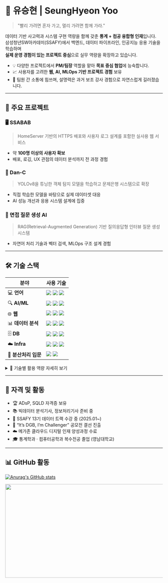 # 👋 유승현 | SeungHyeon Yoo

> "빨리 가려면 혼자 가고, 멀리 가려면 함께 가라."

데이터 기반 사고력과 시스템 구현 역량을 함께 갖춘 **통계 + 컴공 융합형 인재**입니다.  
삼성청년SW아카데미(SSAFY)에서 백엔드, 데이터 파이프라인, 인공지능 응용 기술을 학습하며  
**실제 운영 경험이 있는 프로젝트 중심**으로 실무 역량을 확장하고 있습니다.

- 💡 다양한 프로젝트에서 **PM/팀장** 역할을 맡아 **목표 중심 협업**에 능숙합니다.  
- 📈 사용자를 고려한 **웹, AI, MLOps 기반 프로젝트 경험** 보유  
- 🤝 팀원 간 소통에 힘쓰며, 설명력은 과거 보조 강사 경험으로 자연스럽게 길러졌습니다.

---

## 🚀 주요 프로젝트

### 🖥️ SSABAB  
> HomeServer 기반의 HTTPS 배포와 사용자 로그 설계를 포함한 실사용 웹 서비스  
- 약 **100명 이상의 사용자 확보**  
- 배포, 로깅, UX 관점의 데이터 분석까지 전 과정 경험

### 🎯 Dan-C  
> YOLOv8을 튜닝한 객체 탐지 모델을 학습하고 문제은행 시스템으로 확장  
- 직접 학습한 모델을 바탕으로 실제 데이터셋 대응  
- AI 성능 개선과 응용 시스템 설계에 집중

### 🧠 면접 질문 생성 AI  
> RAG(Retrieval-Augmented Generation) 기반 질의응답형 인터뷰 질문 생성 시스템  
- 자연어 처리 기술과 벡터 검색, MLOps 구조 설계 경험

---

## 🛠️ 기술 스택

| 분야 | 사용 기술 |
|------|-----------|
| 💻 **언어** | <img src="https://img.shields.io/badge/-Python-3776AB?style=flat&logo=python&logoColor=white"/> <img src="https://img.shields.io/badge/-JavaScript-F7DF1E?style=flat&logo=javascript&logoColor=black"/> <img src="https://img.shields.io/badge/-Java-007396?style=flat&logo=java&logoColor=white"/> |
| 🔍 **AI/ML** | <img src="https://img.shields.io/badge/-PyTorch-EE4C2C?style=flat&logo=pytorch&logoColor=white"/> <img src="https://img.shields.io/badge/-YOLOv8-000000?style=flat&logo=github&logoColor=white"/> <img src="https://img.shields.io/badge/-scikit--learn-F7931E?style=flat&logo=scikitlearn&logoColor=white"/> |
| 🌐 **웹** | <img src="https://img.shields.io/badge/-FastAPI-009688?style=flat&logo=fastapi&logoColor=white"/> <img src="https://img.shields.io/badge/-Django-092E20?style=flat&logo=django&logoColor=white"/> <img src="https://img.shields.io/badge/-Vue.js-4FC08D?style=flat&logo=vue.js&logoColor=white"/> |
| 📊 **데이터 분석** | <img src="https://img.shields.io/badge/-Pandas-150458?style=flat&logo=pandas&logoColor=white"/> <img src="https://img.shields.io/badge/-NumPy-013243?style=flat&logo=numpy&logoColor=white"/> <img src="https://img.shields.io/badge/-Jupyter-F37626?style=flat&logo=jupyter&logoColor=white"/> |
| 🗄️ **DB** | <img src="https://img.shields.io/badge/-MySQL-4479A1?style=flat&logo=mysql&logoColor=white"/> <img src="https://img.shields.io/badge/-PostgreSQL-4169E1?style=flat&logo=postgresql&logoColor=white"/> <img src="https://img.shields.io/badge/-SQLite-003B57?style=flat&logo=sqlite&logoColor=white"/> |
| ☁️ **Infra** | <img src="https://img.shields.io/badge/-AWS-FF9900?style=flat&logo=amazonaws&logoColor=white"/> <img src="https://img.shields.io/badge/-Docker-2496ED?style=flat&logo=docker&logoColor=white"/> <img src="https://img.shields.io/badge/-GitHub%20Actions-2088FF?style=flat&logo=githubactions&logoColor=white"/> |
| 🔁 **분산처리 입문** | <img src="https://img.shields.io/badge/-Kafka-231F20?style=flat&logo=apachekafka&logoColor=white"/> <img src="https://img.shields.io/badge/-Flink-E6522C?style=flat&logo=apacheflink&logoColor=white"/> |

<details>
<summary>📌 기술별 활용 역량 자세히 보기</summary>

### 🐍 Python / Data
- <img src="https://img.shields.io/badge/-Pandas-150458?style=flat&logo=pandas&logoColor=white"/> <img src="https://img.shields.io/badge/-NumPy-013243?style=flat&logo=numpy&logoColor=white"/> 를 활용한 통계 분석, EDA, 데이터 전처리 가능  
- <img src="https://img.shields.io/badge/-Matplotlib-3776AB?style=flat&logo=python&logoColor=white"/> <img src="https://img.shields.io/badge/-Seaborn-3776AB?style=flat&logo=python&logoColor=white"/> 을 활용한 정제된 시각화 수행

### 🌐 FastAPI / Django
- <img src="https://img.shields.io/badge/-FastAPI-009688?style=flat&logo=fastapi&logoColor=white"/> 기반 REST API 설계 및 Pydantic 검증  
- <img src="https://img.shields.io/badge/-Django-092E20?style=flat&logo=django&logoColor=white"/> 로 소셜 로그인, 인증, ORM 모델링 구현 경험

### 🤖 ML / AI
- <img src="https://img.shields.io/badge/-YOLOv8-000000?style=flat&logo=github&logoColor=white"/> 튜닝 및 객체 인식 문제 해결  
- <img src="https://img.shields.io/badge/-scikit--learn-F7931E?style=flat&logo=scikitlearn&logoColor=white"/> 앙상블(XGBoost, CatBoost) 모델 기반 분류/회귀 수행  
- RAG 기반 NLP 응용 및 MLOps 구조 설계 중

### ☁️ AWS & DevOps
- <img src="https://img.shields.io/badge/-AWS-FF9900?style=flat&logo=amazonaws&logoColor=white"/> EC2 + S3 + ALB 활용 HTTPS 배포  
- <img src="https://img.shields.io/badge/-Docker-2496ED?style=flat&logo=docker&logoColor=white"/> 컨테이너 기반 환경 구성 및 <img src="https://img.shields.io/badge/-GitHub%20Actions-2088FF?style=flat&logo=githubactions&logoColor=white"/> CI 설정 경험

### 🤝 협업 및 팀 리딩
- 다양한 프로젝트에서 PM 또는 팀장 역할 수행  
- 과거 학원 보조 강사 경험이 발표력·소통력 향상에 도움이 되었음  
- Git Flow 전략 기반의 팀 협업 경험 다수

</details>

---

## 🏅 자격 및 활동

- 🏆 ADsP, SQLD 자격증 보유  
- 📚 빅데이터 분석기사, 정보처리기사 준비 중  
- 📌 SSAFY 13기 데이터 트랙 수강 중 (2025.01~)  
- 🥇 “It’s DGB, I’m Challenger” 공모전 결선 진출  
- ☁️ 메가존 클라우드 디지털 인재 양성과정 수료  
- 🎓 통계학과 · 컴퓨터공학과 복수전공 졸업 (영남대학교)

---

## 📊 GitHub 활동

[![Anurag's GitHub stats](https://github-readme-stats.vercel.app/api?username=Yoo-SeungHyeon&show_icons=true&theme=default)](https://github.com/anuraghazra/github-readme-stats)

<a href="https://www.solve-nyang.com"><img src="https://api.solve-nyang.com/compose/ysh01150" width="600" height="300"/></a>
